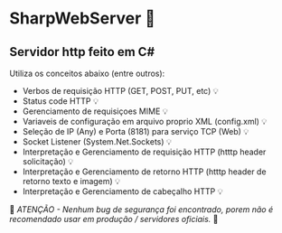 # SharpWebServer :eyes:

## Servidor http feito em C#

Utiliza os conceitos abaixo (entre outros): 

- Verbos de requisição HTTP (GET, POST, PUT, etc) :bulb:
- Status code HTTP :bulb:
- Gerenciamento de requisiçoes MIME :bulb:
- Variaveis de configuração em arquivo proprio XML (config.xml) :bulb:
- Seleção de IP (Any) e Porta (8181) para serviço TCP (Web) :bulb:
- Socket Listener (System.Net.Sockets) :bulb:
- Interpretação e Gerenciamento de requisição HTTP (htttp header solicitação) :bulb:
- Interpretação e Gerenciamento de retorno HTTP (htttp header de retorno texto e imagem) :bulb:
- Interpretação e Gerenciamento de cabeçalho HTTP :bulb:

:cop: *ATENÇÃO - Nenhum bug de segurança foi encontrado, porem não é recomendado usar em produção / servidores oficiais.* :cop:
